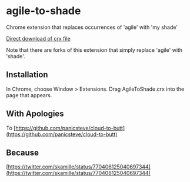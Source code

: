agile-to-shade
=============

Chrome extension that replaces occurrences of 'agile' with 'my shade'

[Direct download of crx file](https://github.com/jcsalterego/agile-to-shade/blob/master/AgileToShade.crx?raw=true)

Note that there are forks of this extension that simply replace 'agile' with 'shade'.

Installation
------------

In Chrome, choose Window > Extensions.  Drag AgileToShade.crx into the page that appears.

With Apologies
--------------

To [https://github.com/panicsteve/cloud-to-butt](https://github.com/panicsteve/cloud-to-butt)

Because
-------

[https://twitter.com/skamille/status/770406125040697344](https://twitter.com/skamille/status/770406125040697344)

